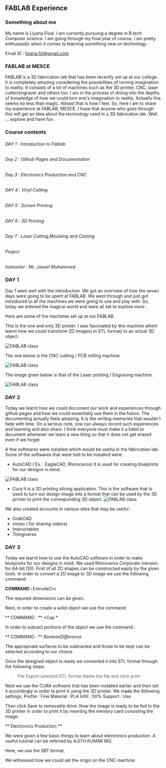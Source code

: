 ## FABLAB Experience

### Something about me

My name is Liyana Fizal. I am currently pursuing a degree in B.tech Computer science. I am going through my final year of course. I am pretty enthusiastic when it comes to learning something new on technology. 

Email ID : liyana.fzl@gmail.com



### FABLAB at MESCE

FABLAB is a 3D fabrication lab that has been recently set up at our college. It is completely amazing considering the possibilities of turning imagination to reality. It consists of a lot of machines such as the 3D printer, CNC, laser cutter/engraver and others too. I am in the process of diving into the depths of knowledge of how we could turn one's imagination to reality. Actually this seems no less than magic. Atleast that is how I feel. So, here I am to share my experience at FABLAB, MESCE. I hope that anyone who goes through this will get an idea about the technology used in a 3D fabrication lab. Well ... explore and have fun.



### Course contents

###### DAY 1 : Introduction to Fablab 

###### Day 2 : Github Pages and Documentation
                               
###### Day 3 : Electronics Production and CNC
                                
###### DAY 4 : Vinyl Cutting
                                	
###### DAY 5 : Screen Printing
                                	
###### DAY 6 : 3D Printing
                                
###### Day 7 : Laser Cutting,Moulding and Casting
                                
###### Project

*Instructor : Mr. Jaseel Muhammed*



### DAY 1

Day 1 went well with the introduction. We got an overview of how the seven days were going to be spent at FABLAB. We went through and just got introduced to all the machines we were going to use and play with. So, today we entered the magical world and were all set to explore more .

Here are some of the machines set up at our FABLAB. 

This is the one and only 3D printer. I was fascinated by this machine whenI learnt how we could transform 2D images( in STL format) to an actual 3D object.

![FABLAB class](/images/photo_2017-08-03_19-44-53.jpg)

The one below is the CNC cutting / PCB milling machine.

![FABLAB class](/images/cnc2.jpg)

The image given below is that of the Laser printing / Engraving machine.

![FABLAB class](/images/cnc.jpg)



### DAY 2 

Today we learnt how we could document our work and experiences through github pages and how we could essentially use them in the future. The documenting actually feels amazing. It is like writing memories that wouldn't fade with time. On a serious note, one can always record such experiences and learning and also share. I think everyone must make it a habit to document whenever we learn a new thing so that it does not get erased even if we forget.

A few softwares were installed which would be useful in the fabrication lab. Some of the softwares that were told to be installed were:

* AutoCAD ( Ex. : EagleCAD, Rhinoceros)
It is used for creating blueprints for our designs in mind.

![FABLAB class](/images/Rhino.jpg)
* Cura 
It is a 3D printing slicing application. This is the software that is used to turn our design image into a format that can be used by the 3D printer to print the corresponding 3D object. 
![FABLAB class](/images/cura.jpg)


We also created accounts in various sites that may be useful :
* GrabCAD
* vimeo ( for sharing videos)
* Instructables
* Thingiverse

### DAY 3

Today we learnt how to use the AutoCAD software in order to make blueprints for our designs in mind. We used Rhinoceros Corporate (version for 64-bit OS).
First of all 2D shapes can be constructed easily by the given tools. In order to convert a 2D image to 3D image we use the following command:

<B> COMMAND : </B> 
ExtrudeCrv 

The required dimensions can be given.

Next, in order to create a solid object we use the command: 

** COMMAND : ** *Cap *

In order to subract portions of the object we use the command : 

** COMMAND : ** *BooleanDifference*

The appropriate surfaces to be subtracted and those to be kept can be selected according to our choice.

Once the designed object is ready we converted it into STL format through the following steps:

>File
 >Export selected
  > STL format
  >Name the file and click print
  
 Next we use the CURA software that has been installed earlier and then set it accordingly in order to print it using the 3D printer.
 We made the following settings.
 Profile : Fine
 Material : PLA
 Infill : 50%
 Support : Use 
 
Then click Save to removable drive. Now the image is ready to be fed to the 3D printer in order to print it by inserting the memory card consisting the image.

** Electronics Production **

We were given a few basic things to learn about electronics production.
A useful tutorial can be referred by AJITH KUMAR MG.

Here, we use the SBT format.

We witnessed how we could set the origin on the CNC machine.






